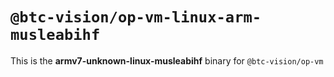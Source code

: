 # `@btc-vision/op-vm-linux-arm-musleabihf`

This is the **armv7-unknown-linux-musleabihf** binary for `@btc-vision/op-vm`
